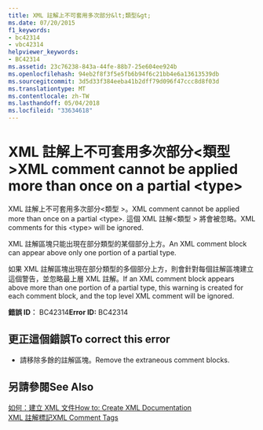 ```yaml
---
title: XML 註解上不可套用多次部分&lt;類型&gt;
ms.date: 07/20/2015
f1_keywords:
- bc42314
- vbc42314
helpviewer_keywords:
- BC42314
ms.assetid: 23c76238-843a-44fe-88b7-25e604ee924b
ms.openlocfilehash: 94eb2f8f3f5e5fb6b94f6c21bb4e6a13613539db
ms.sourcegitcommit: 3d5d33f384eeba41b2dff79d096f47ccc8d8f03d
ms.translationtype: MT
ms.contentlocale: zh-TW
ms.lasthandoff: 05/04/2018
ms.locfileid: "33634618"
---
```

# <a name="xml-comment-cannot-be-applied-more-than-once-on-a-partial-lttypegt"></a><span data-ttu-id="18e5d-102">XML 註解上不可套用多次部分&lt;類型&gt;</span><span class="sxs-lookup"><span data-stu-id="18e5d-102">XML comment cannot be applied more than once on a partial &lt;type&gt;</span></span>
<span data-ttu-id="18e5d-103">XML 註解上不可套用多次部分\<類型 >。</span><span class="sxs-lookup"><span data-stu-id="18e5d-103">XML comment cannot be applied more than once on a partial \<type>.</span></span> <span data-ttu-id="18e5d-104">這個 XML 註解\<類型 > 將會被忽略。</span><span class="sxs-lookup"><span data-stu-id="18e5d-104">XML comments for this \<type> will be ignored.</span></span>  
  
 <span data-ttu-id="18e5d-105">XML 註解區塊只能出現在部分類型的某個部分上方。</span><span class="sxs-lookup"><span data-stu-id="18e5d-105">An XML comment block can appear above only one portion of a partial type.</span></span>  
  
 <span data-ttu-id="18e5d-106">如果 XML 註解區塊出現在部分類型的多個部分上方，則會針對每個註解區塊建立這個警告，並忽略最上層 XML 註解。</span><span class="sxs-lookup"><span data-stu-id="18e5d-106">If an XML comment block appears above more than one portion of a partial type, this warning is created for each comment block, and the top level XML comment will be ignored.</span></span>  
  
 <span data-ttu-id="18e5d-107">**錯誤 ID︰** BC42314</span><span class="sxs-lookup"><span data-stu-id="18e5d-107">**Error ID:** BC42314</span></span>  
  
## <a name="to-correct-this-error"></a><span data-ttu-id="18e5d-108">更正這個錯誤</span><span class="sxs-lookup"><span data-stu-id="18e5d-108">To correct this error</span></span>  
  
-   <span data-ttu-id="18e5d-109">請移除多餘的註解區塊。</span><span class="sxs-lookup"><span data-stu-id="18e5d-109">Remove the extraneous comment blocks.</span></span>  
  
## <a name="see-also"></a><span data-ttu-id="18e5d-110">另請參閱</span><span class="sxs-lookup"><span data-stu-id="18e5d-110">See Also</span></span>  
 [<span data-ttu-id="18e5d-111">如何：建立 XML 文件</span><span class="sxs-lookup"><span data-stu-id="18e5d-111">How to: Create XML Documentation</span></span>](../../visual-basic/programming-guide/program-structure/how-to-create-xml-documentation.md)  
 [<span data-ttu-id="18e5d-112">XML 註解標記</span><span class="sxs-lookup"><span data-stu-id="18e5d-112">XML Comment Tags</span></span>](../../visual-basic/language-reference/xmldoc/recommended-xml-tags-for-documentation-comments.md)
